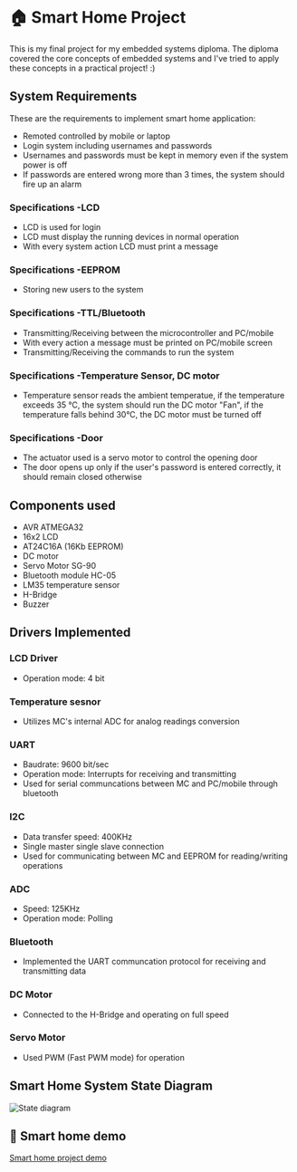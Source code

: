 
# 🏠 Smart Home Project

This is my final project for my embedded systems diploma.
The diploma covered the core concepts of embedded systems and I've tried to apply these concepts in a practical project! :)
## System Requirements
These are the requirements to implement smart home application:
- Remoted controlled by mobile or laptop
- Login system including usernames and passwords
- Usernames and passwords must be kept in memory even if the system power is off
- If passwords are entered wrong more than 3 times, the system should fire up an alarm
### Specifications -LCD
- LCD is used for login
- LCD must display the running devices in normal operation
- With every system action LCD must print a message

### Specifications -EEPROM
- Storing new users to the system
### Specifications -TTL/Bluetooth
- Transmitting/Receiving between the microcontroller and PC/mobile
- With every action a message must be printed on PC/mobile screen
- Transmitting/Receiving the commands to run the system
### Specifications -Temperature Sensor, DC motor
- Temperature sensor reads the ambient temperatue, if the temperature exceeds 35 °C, the system should run the DC motor "Fan", if the temperature falls behind 30°C, the DC motor must be turned off
### Specifications -Door
- The actuator used is a servo motor to control the opening door
- The door opens up only if the user's password is entered correctly, it should remain closed otherwise

## Components used
- AVR ATMEGA32
- 16x2 LCD
- AT24C16A (16Kb EEPROM)
- DC motor
- Servo Motor SG-90
- Bluetooth module HC-05
- LM35 temperature sensor
- H-Bridge
- Buzzer

## Drivers Implemented
### LCD Driver
- Operation mode: 4 bit
### Temperature sesnor
- Utilizes MC's internal ADC for analog readings conversion
### UART
- Baudrate: 9600 bit/sec
- Operation mode: Interrupts for receiving and transmitting
- Used for serial communcations between MC and PC/mobile through bluetooth
### I2C
- Data transfer speed: 400KHz
- Single master single slave connection
- Used for communicating between MC and EEPROM for reading/writing operations
### ADC
- Speed: 125KHz
- Operation mode: Polling
### Bluetooth
- Implemented the UART communcation protocol for receiving and transmitting data
### DC Motor
- Connected to the H-Bridge and operating on full speed
### Servo Motor
- Used PWM (Fast PWM mode) for operation
## Smart Home System State Diagram
![State diagram](https://user-images.githubusercontent.com/78038233/185661064-c1db51c2-1317-4fab-8180-c726b0b83f66.PNG)

## 🔗 Smart home demo
[Smart home project demo](https://drive.google.com/file/d/16_I1k_2VBO2R4m-A5Yu4stME-1ol_NHQ/view?usp=sharing)
